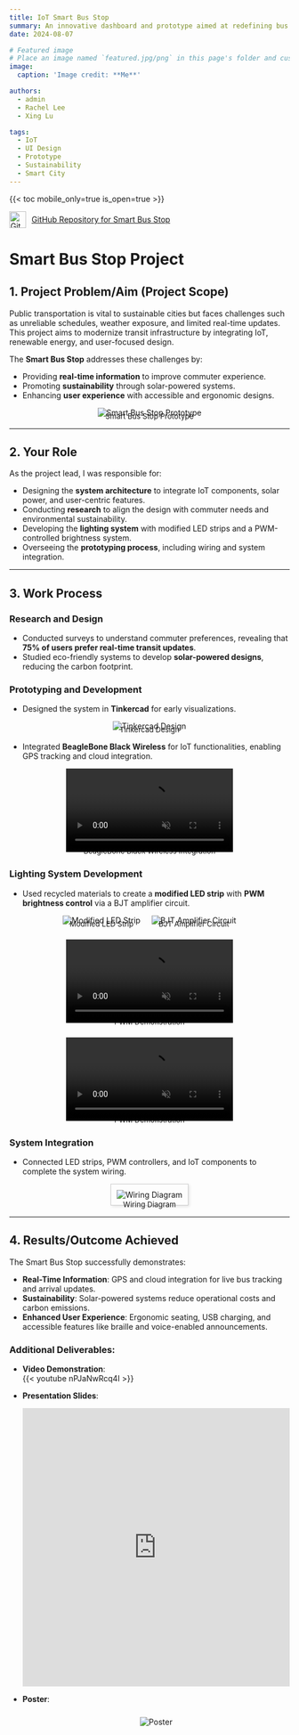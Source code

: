 ```yaml
---
title: IoT Smart Bus Stop
summary: An innovative dashboard and prototype aimed at redefining bus stop functionality through IoT and sustainability.
date: 2024-08-07

# Featured image
# Place an image named `featured.jpg/png` in this page's folder and customize its options here.
image:
  caption: 'Image credit: **Me**'

authors:
  - admin
  - Rachel Lee
  - Xing Lu

tags:
  - IoT 
  - UI Design
  - Prototype
  - Sustainability
  - Smart City
---
```



{{< toc mobile_only=true is_open=true >}}

<a href="https://github.com/Cayden2606/Smart-Bus-Stop" style="display: flex; align-items: center;" target="_blank">
  <img src="https://github.githubassets.com/images/modules/logos_page/GitHub-Mark.png" alt="GitHub Logo" style="width: 30px; margin-right: 10px;">
  GitHub Repository for Smart Bus Stop
</a>

<!-- ## Story

Public transportation is vital to sustainable cities but faces challenges like unreliable schedules, weather exposure, and limited real-time updates. The **Smart Bus Stop** combines IoT, renewable energy, and user-focused design to overcome these issues, modernizing transit infrastructure.

## Objectives

- **Real-Time Information**: Equip commuters with live bus tracking and arrival updates.  
- **Sustainability**: Use solar energy for powering lights, displays, and utilities.  
- **Enhanced User Experience**: Include interactive, weatherproof screens and ergonomic seating. 

## Research Insights

- **Real-Time Updates**: 75% of commuters prefer live transit data for better journey planning.  
- **Eco-Friendly Design**: Solar-powered systems reduce carbon footprints and costs.  
- **Accessibility**: Voice support and braille features ensure inclusivity for all users.

## Project Overview

<div style="text-align: center;">
  <img src="Media/busprototype.jpeg" alt="Wiring Diagram" style="max-width: 100%; height: auto;">
  <div style="font-size: small; margin-top: -10px;">Smart Bus Stop Prototype</div>
</div>

## Key Features:

1. **Real-Time Tracking**: Displays bus locations and arrival times using GPS and cloud integration.  
2. **Solar Power**: Provides sustainable energy for lighting, displays, and charging ports.  
3. **Interactive Displays**: Offers route information, nearby services, and emergency contacts.  
4. **Passenger Comfort**: Includes weatherproof shelters, ergonomic seating, and USB charging.  
5. **Accessibility**: Voice-enabled announcements and braille support for differently-abled users.  

## Video Demonstration  
{{< youtube nPJaNwRcq4I >}}

## Presentation Slides
<iframe src="https://docs.google.com/presentation/d/e/2PACX-1vQpztXXnkCvELb5wkHIPZOLc66UXb9YU94gcP-CCiEdJXxIL-WexqyYuXI0xBXN_4dLi2h4tWSFRWtJ/embed?start=false&loop=false&delayms=3000" frameborder="0" width="100%" height="500px" allowfullscreen="true" mozallowfullscreen="true" webkitallowfullscreen="true"></iframe>

## Poster
<div style="text-align: center;">
  <img src="poster.png" alt="poster" style="max-width: 100%; height: auto; padding: 10px;">
</div>

## Planning Stages
<div style="display: flex; flex-wrap: wrap; justify-content: center; gap: 20px;">
  <div style="text-align: center;">
    <img src="Media/tinkercad.png" alt="Tinkercad Design" style="max-width: 100%; height: auto;">
    <div style="font-size: small; margin-top: -10px;">Tinkercad Design</div>
  </div>
  <div style="text-align: center;">
    <video autoplay loop muted style="max-width: 100%; height: auto;">
      <source src="Media/busmodel.mp4" type="video/mp4">
      Your browser does not support the video tag.
    </video>
    <div style="font-size: small; margin-top: -10px;">Design Overview</div>
  </div>
  <div style="text-align: center;">
    <video autoplay loop muted style="max-width: 100%; height: auto;">
      <source src="Media/BBBWs.mp4" type="video/mp4">
      Your browser does not support the video tag.
    </video>
    <div style="font-size: small; margin-top: -10px;">BeagleBone Black Wireless with clicks</div>
  </div>
</div>


## Lighting System

- **Modified LED Strip**: Uses recycled light filters from a Huawei Nova 3i screen.  
- **PWM Control**: Adjusts brightness dynamically via a BJT amplifier circuit.  

<div style="display: flex; flex-wrap: wrap; justify-content: center; gap: 20px; margin-top: 20px;">
  <div style="text-align: center;">
    <img src="Media/Lighting.jpeg" alt="Modified LED Strip" style="max-width: 100%; height: auto;">
    <div style="font-size: small; margin-top: -10px;">Modified LED Strip</div>
  </div>
  <div style="text-align: center;">
    <img src="Media/Circuit.jpg" alt="BJT Amplifier Circuit" style="max-width: 100%; height: auto;">
    <div style="font-size: small; margin-top: -10px;">BJT Amplifier Circuit</div>
  </div>
  <div style="text-align: center;">
    <video autoplay loop muted style="max-width: 100%; height: auto;">
      <source src="Media/PWM.mp4" type="video/mp4">
      Your browser does not support the video tag.
    </video>
    <div style="font-size: small; margin-top: -10px;">PWM Demostration</div>
  </div>
    <div style="text-align: center;">
    <video autoplay loop muted style="max-width: 100%; height: auto;">
      <source src="Media/PWM2.mp4" type="video/mp4">
      Your browser does not support the video tag.
    </video>
    <div style="font-size: small; margin-top: -10px;">PWM Demostration</div>
  </div>
  
## Wiring and System Integration

The wiring system connects the LED strip, PWM controller, BJT amplifier and other Clicks for seamless operation.  

<div style="text-align: center;">
  <img src="Media/wiring.jpg" alt="Wiring Diagram" style="max-width: 100%; height: auto; border: 1px solid #ccc; padding: 10px; box-shadow: 2px 2px 5px rgba(0, 0, 0, 0.1);">
</div>


 -->
# **Smart Bus Stop Project**

## **1. Project Problem/Aim (Project Scope)**  
Public transportation is vital to sustainable cities but faces challenges such as unreliable schedules, weather exposure, and limited real-time updates. This project aims to modernize transit infrastructure by integrating IoT, renewable energy, and user-focused design.  

The **Smart Bus Stop** addresses these challenges by:  
- Providing **real-time information** to improve commuter experience.  
- Promoting **sustainability** through solar-powered systems.  
- Enhancing **user experience** with accessible and ergonomic designs.  

<div style="text-align: center;">
  <img src="Media/busprototype.jpeg" alt="Smart Bus Stop Prototype" style="max-width: 100%; height: auto;">
  <div style="font-size: small; margin-top: -10px;">Smart Bus Stop Prototype</div>
</div>

---

## **2. Your Role**  
As the project lead, I was responsible for:  
- Designing the **system architecture** to integrate IoT components, solar power, and user-centric features.  
- Conducting **research** to align the design with commuter needs and environmental sustainability.  
- Developing the **lighting system** with modified LED strips and a PWM-controlled brightness system.  
- Overseeing the **prototyping process**, including wiring and system integration.

---

## **3. Work Process**

### **Research and Design**
- Conducted surveys to understand commuter preferences, revealing that **75% of users prefer real-time transit updates**.
- Studied eco-friendly systems to develop **solar-powered designs**, reducing the carbon footprint.

### **Prototyping and Development**
- Designed the system in **Tinkercad** for early visualizations.

<div style="text-align: center;">
  <img src="Media/tinkercad.png" alt="Tinkercad Design" style="max-width: 100%; height: auto;">
  <div style="font-size: small; margin-top: -10px;">Tinkercad Design</div>
</div>

- Integrated **BeagleBone Black Wireless** for IoT functionalities, enabling GPS tracking and cloud integration.

<div style="text-align: center;">
  <video autoplay loop muted style="max-width: 100%; height: auto;">
    <source src="Media/BBBWs.mp4" type="video/mp4">
    Your browser does not support the video tag.
  </video>
  <div style="font-size: small; margin-top: -10px;">BeagleBone Black Wireless Integration</div>
</div>

### **Lighting System Development**
- Used recycled materials to create a **modified LED strip** with **PWM brightness control** via a BJT amplifier circuit.

<div style="display: flex; flex-wrap: wrap; justify-content: center; gap: 20px;">
  <div style="text-align: center;">
    <img src="Media/Lighting.jpeg" alt="Modified LED Strip" style="max-width: 100%; height: auto;">
    <div style="font-size: small; margin-top: -10px;">Modified LED Strip</div>
  </div>
  <div style="text-align: center;">
    <img src="Media/Circuit.jpg" alt="BJT Amplifier Circuit" style="max-width: 100%; height: auto;">
    <div style="font-size: small; margin-top: -10px;">BJT Amplifier Circuit</div>
  </div>
  <div style="text-align: center;">
    <video autoplay loop muted style="max-width: 100%; height: auto;">
      <source src="Media/PWM.mp4" type="video/mp4">
      Your browser does not support the video tag.
    </video>
    <div style="font-size: small; margin-top: -10px;">PWM Demonstration</div>
  </div>
  <div style="text-align: center;">
    <video autoplay loop muted style="max-width: 100%; height: auto;">
      <source src="Media/PWM2.mp4" type="video/mp4">
      Your browser does not support the video tag.
    </video>
    <div style="font-size: small; margin-top: -10px;">PWM Demonstration</div>
  </div>
</div>

### **System Integration**
- Connected LED strips, PWM controllers, and IoT components to complete the system wiring.

<div style="text-align: center;">
  <img src="Media/wiring.jpg" alt="Wiring Diagram" style="max-width: 100%; height: auto; border: 1px solid #ccc; padding: 10px; box-shadow: 2px 2px 5px rgba(0, 0, 0, 0.1);">
  <div style="font-size: small; margin-top: -10px;">Wiring Diagram</div>
</div>

---

## **4. Results/Outcome Achieved**
The Smart Bus Stop successfully demonstrates:  
- **Real-Time Information**: GPS and cloud integration for live bus tracking and arrival updates.  
- **Sustainability**: Solar-powered systems reduce operational costs and carbon emissions.  
- **Enhanced User Experience**: Ergonomic seating, USB charging, and accessible features like braille and voice-enabled announcements.

### Additional Deliverables:
- **Video Demonstration**:  
  {{< youtube nPJaNwRcq4I >}}

- **Presentation Slides**:  
  <iframe src="https://docs.google.com/presentation/d/e/2PACX-1vQpztXXnkCvELb5wkHIPZOLc66UXb9YU94gcP-CCiEdJXxIL-WexqyYuXI0xBXN_4dLi2h4tWSFRWtJ/embed?start=false&loop=false&delayms=3000" frameborder="0" width="100%" height="500px" allowfullscreen="true" mozallowfullscreen="true" webkitallowfullscreen="true"></iframe>

- **Poster**:  
  <div style="text-align: center;">
    <img src="poster.png" alt="Poster" style="max-width: 100%; height: auto; padding: 10px;">
  </div>
